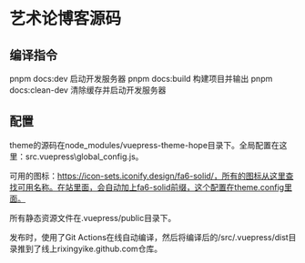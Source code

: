 # 艺术论博客源码

## 编译指令

pnpm docs:dev 启动开发服务器
pnpm docs:build 构建项目并输出
pnpm docs:clean-dev 清除缓存并启动开发服务器

## 配置

theme的源码在node_modules/vuepress-theme-hope目录下。全局配置在这里：src\.vuepress\global_config.js。

可用的图标：https://icon-sets.iconify.design/fa6-solid/，所有的图标从这里查找可用名称。在站里面，会自动加上fa6-solid前缀，这个配置在theme.config里面。

所有静态资源文件在.vuepress/public目录下。

发布时，使用了Git Actions在线自动编译，然后将编译后的/src/.vuepress/dist目录推到了线上rixingyike.github.com仓库。